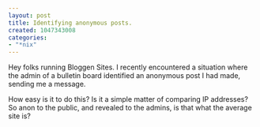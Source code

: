 ```yaml
--- 
layout: post
title: Identifying anonymous posts.
created: 1047343008
categories: 
- "*nix"
---
```

Hey folks running Bloggen Sites.  I recently encountered a situation where the admin of a bulletin board identified an anonymous post I had made, sending me a message.

How easy is it to do this?  Is it a simple matter of comparing IP addresses?  So anon to the public, and revealed to the admins, is that what the average site is?
